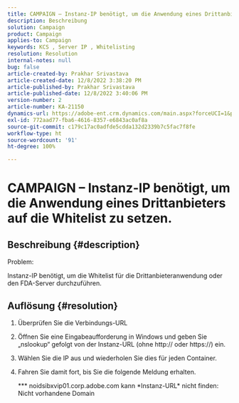 ```yaml
---
title: CAMPAIGN – Instanz-IP benötigt, um die Anwendung eines Drittanbieters auf die Whitelist zu setzen.
description: Beschreibung
solution: Campaign
product: Campaign
applies-to: Campaign
keywords: KCS , Server IP , Whitelisting
resolution: Resolution
internal-notes: null
bug: false
article-created-by: Prakhar Srivastava
article-created-date: 12/8/2022 3:38:20 PM
article-published-by: Prakhar Srivastava
article-published-date: 12/8/2022 3:40:06 PM
version-number: 2
article-number: KA-21150
dynamics-url: https://adobe-ent.crm.dynamics.com/main.aspx?forceUCI=1&pagetype=entityrecord&etn=knowledgearticle&id=8339b954-0e77-ed11-81aa-6045bd006b4b
exl-id: 772aad77-fba6-4616-8357-e6843ac0af8a
source-git-commit: c179c17ac0adfde5cdda132d2339b7c5fac7f8fe
workflow-type: ht
source-wordcount: '91'
ht-degree: 100%

---
```


# CAMPAIGN – Instanz-IP benötigt, um die Anwendung eines Drittanbieters auf die Whitelist zu setzen.

## Beschreibung {#description}


Problem:

Instanz-IP benötigt, um die Whitelist für die Drittanbieteranwendung oder den FDA-Server durchzuführen.


## Auflösung {#resolution}


1. Überprüfen Sie die Verbindungs-URL
2. Öffnen Sie eine Eingabeaufforderung in Windows und geben Sie „nslookup“ gefolgt von der Instanz-URL (ohne http:// oder https://) ein.
3. Wählen Sie die IP aus und wiederholen Sie dies für jeden Container.
4. Fahren Sie damit fort, bis Sie die folgende Meldung erhalten.

   \*\*\* noidsibxvip01.corp.adobe.com kann \*Instanz-URL\* nicht finden: Nicht vorhandene Domain
